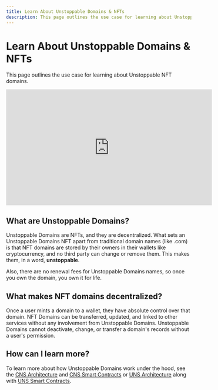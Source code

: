 ```yaml
---
title: Learn About Unstoppable Domains & NFTs
description: This page outlines the use case for learning about Unstoppable NFT domains.
---
```


# Learn About Unstoppable Domains & NFTs
This page outlines the use case for learning about Unstoppable NFT domains.

<div class="video-container">
<iframe width="560" height="315" src="https://www.youtube.com/embed/rs-lYFtwqds" title="YouTube video player" frameborder="0" allow="accelerometer; autoplay; clipboard-write; encrypted-media; gyroscope; picture-in-picture" allowfullscreen></iframe>
</div>

## What are Unstoppable Domains?

Unstoppable Domains are NFTs, and they are decentralized. What sets an Unstoppable Domains NFT apart from traditional domain names (like .com) is that NFT domains are stored by their owners in their wallets like cryptocurrency, and no third party can change or remove them. This makes them, in a word, **unstoppable**.

Also, there are no renewal fees for Unstoppable Domains names, so once you own the domain, you own it for life.

## What makes NFT domains decentralized?

Once a user mints a domain to a wallet, they have absolute control over that domain. NFT Domains can be transferred, updated, and linked to other services without any involvement from Unstoppable Domains. Unstoppable Domains cannot deactivate, change, or transfer a domain's records without a user's permission.

## How can I learn more?

To learn more about how Unstoppable Domains work under the hood, see the [CNS Architecture](../getting-started/domain-registry-essentials/cns-architecture-overview.md) and [CNS Smart Contracts](../developer-toolkit/smart-contracts/cns-smart-contracts.md) or [UNS Architecture](../getting-started/domain-registry-essentials/uns-architecture-overview.md) along with [UNS Smart Contracts](../developer-toolkit/smart-contracts/uns-smart-contracts.md).
